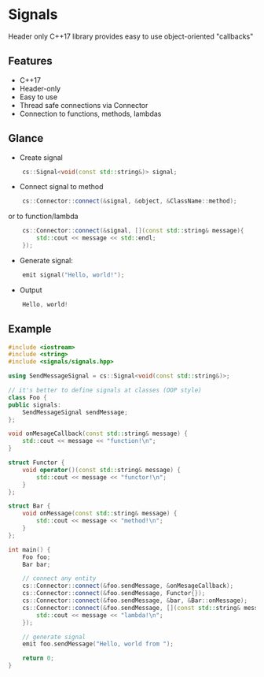# Signals
Header only C++17 library provides easy to use object-oriented "callbacks"

## Features

- C++17
- Header-only
- Easy to use
- Thread safe connections via Connector
- Connection to functions, methods, lambdas

## Glance

- Create signal
```cpp
 	cs::Signal<void(const std::string&)> signal;
```

- Connect signal to method
```cpp
	cs::Connector::connect(&signal, &object, &ClassName::method);
```

or to function/lambda

```cpp
	cs::Connector::connect(&signal, [](const std::string& message){
		std::cout << message << std::endl;
	});
```
	
- Generate signal:
```cpp
	emit signal("Hello, world!");
```

- Output
```cpp
	Hello, world!
```

## Example
```cpp
#include <iostream>
#include <string>
#include <signals/signals.hpp>

using SendMessageSignal = cs::Signal<void(const std::string&)>;

// it's better to define signals at classes (OOP style)
class Foo {
public signals:
    SendMessageSignal sendMessage;
};

void onMesageCallback(const std::string& message) {
    std::cout << message << "function!\n";
}

struct Functor {
    void operator()(const std::string& message) {
        std::cout << message << "functor!\n";
    }
};

struct Bar {
    void onMessage(const std::string& message) {
        std::cout << message << "method!\n";
    }
};

int main() {
    Foo foo;
    Bar bar;

    // connect any entity
    cs::Connector::connect(&foo.sendMessage, &onMesageCallback);
    cs::Connector::connect(&foo.sendMessage, Functor{});
    cs::Connector::connect(&foo.sendMessage, &bar, &Bar::onMessage);
    cs::Connector::connect(&foo.sendMessage, [](const std::string& message) {
        std::cout << message << "lambda!\n";
    });

    // generate signal
    emit foo.sendMessage("Hello, world from ");

    return 0;
}
```
